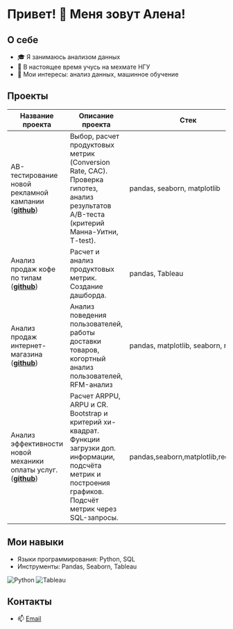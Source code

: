 # Привет! 👋 Меня зовут Алена!

## О себе
- 🎓 Я занимаюсь анализом данных
- 💼 В настоящее время учусь на мехмате НГУ
- 🔭 Мои интересы: анализ данных, машинное обучение
## Проекты
|Название проекта| Описание проекта| Стек|
|----------------|-----------------|-----|
|AB-тестирование новой рекламной кампании  (__[github](https://github.com/Alenona/Ad_campaign_AB_test)__)|Выбор, расчет продуктовых метрик (Conversion Rate, САС). Проверка гипотез, анализ результатов А/B-теста (критерий Манна-Уитни, T-test).|pandas, seaborn,  matplotlib|
|Анализ продаж кофе по типам  (__[github](https://github.com/Alenona/Coffee_sales_analysis)__)|Расчет и анализ продуктовых метрик. Создание дашборда.|pandas, Tableau|
|Анализ продаж интернет-магазина  (__[github](https://github.com/Alenona/First_project)__)|Анализ поведения пользователей, работы доставки товаров, когортный анализ пользователей, RFM-анализ|pandas, matplotlib, seaborn, numpy|
|Анализ эффективности новой механики оплаты услуг.  (__[github](https://github.com/Alenona/Final_project)__)|Расчет ARPPU, ARPU и CR. Bootstrap и критерий хи-квадрат. Функции загрузки доп. информации, подсчёта метрик и построения графиков. Подсчёт метрик через SQL-запросы.|pandas,seaborn,matplotlib,requests|

## Мои навыки
- Языки программирования: Python, SQL
- Инструменты: Pandas, Seaborn, Tableau

![Python](https://img.shields.io/badge/-Python-3776AB?logo=python&logoColor=white&style=for-the-badge)
![Tableau](https://img.shields.io/badge/-Tableau-E97627?logo=tableau&logoColor=white&style=for-the-badge)

## Контакты
- 📫 [Email](alen.glushk04@gmail.com)
